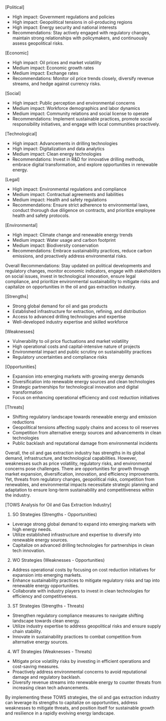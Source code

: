 [Political]
- High impact: Government regulations and policies 
- High impact: Geopolitical tensions in oil-producing regions 
- High impact: Energy security and national interests 
- Recommendations: Stay actively engaged with regulatory changes, maintain strong relationships with policymakers, and continuously assess geopolitical risks.

[Economic]
- High impact: Oil prices and market volatility
- Medium impact: Economic growth rates 
- Medium impact: Exchange rates 
- Recommendations: Monitor oil price trends closely, diversify revenue streams, and hedge against currency risks.

[Social]
- High impact: Public perception and environmental concerns 
- Medium impact: Workforce demographics and labor dynamics 
- Medium impact: Community relations and social license to operate 
- Recommendations: Implement sustainable practices, promote social responsibility initiatives, and engage with local communities proactively.

[Technological]
- High impact: Advancements in drilling technologies 
- High impact: Digitalization and data analytics 
- Medium impact: Clean energy technologies 
- Recommendations: Invest in R&D for innovative drilling methods, embrace digital transformation, and explore opportunities in renewable energy.

[Legal]
- High impact: Environmental regulations and compliance 
- Medium impact: Contractual agreements and liabilities 
- Medium impact: Health and safety regulations 
- Recommendations: Ensure strict adherence to environmental laws, conduct thorough due diligence on contracts, and prioritize employee health and safety protocols.

[Environmental]
- High impact: Climate change and renewable energy trends 
- Medium impact: Water usage and carbon footprint 
- Medium impact: Biodiversity conservation 
- Recommendations: Embrace sustainability practices, reduce carbon emissions, and proactively address environmental risks.

Overall Recommendations: Stay updated on political developments and regulatory changes, monitor economic indicators, engage with stakeholders on social issues, invest in technological innovation, ensure legal compliance, and prioritize environmental sustainability to mitigate risks and capitalize on opportunities in the oil and gas extraction industry.

[Strengths]
- Strong global demand for oil and gas products
- Established infrastructure for extraction, refining, and distribution
- Access to advanced drilling technologies and expertise
- Well-developed industry expertise and skilled workforce

[Weaknesses]
- Vulnerability to oil price fluctuations and market volatility
- High operational costs and capital-intensive nature of projects
- Environmental impact and public scrutiny on sustainability practices
- Regulatory uncertainties and compliance risks

[Opportunities]
- Expansion into emerging markets with growing energy demands
- Diversification into renewable energy sources and clean technologies
- Strategic partnerships for technological innovation and digital transformation
- Focus on enhancing operational efficiency and cost reduction initiatives

[Threats]
- Shifting regulatory landscape towards renewable energy and emission reductions
- Geopolitical tensions affecting supply chains and access to oil reserves
- Competition from alternative energy sources and advancements in clean technologies
- Public backlash and reputational damage from environmental incidents

Overall, the oil and gas extraction industry has strengths in its global demand, infrastructure, and technological capabilities. However, weaknesses such as price volatility, regulatory risks, and environmental concerns pose challenges. There are opportunities for growth through market expansion, diversification, innovation, and efficiency improvements. Yet, threats from regulatory changes, geopolitical risks, competition from renewables, and environmental impacts necessitate strategic planning and adaptation to ensure long-term sustainability and competitiveness within the industry.

[TOWS Analysis for Oil and Gas Extraction Industry]

1. SO Strategies (Strengths - Opportunities)
- Leverage strong global demand to expand into emerging markets with high energy needs.
- Utilize established infrastructure and expertise to diversify into renewable energy sources.
- Capitalize on advanced drilling technologies for partnerships in clean tech innovation.

2. WO Strategies (Weaknesses - Opportunities)
- Address operational costs by focusing on cost reduction initiatives for expansion into emerging markets.
- Enhance sustainability practices to mitigate regulatory risks and tap into renewable energy opportunities.
- Collaborate with industry players to invest in clean technologies for efficiency and competitiveness.

3. ST Strategies (Strengths - Threats)
- Strengthen regulatory compliance measures to navigate shifting landscape towards clean energy.
- Utilize industry expertise to address geopolitical risks and ensure supply chain stability.
- Innovate in sustainability practices to combat competition from alternative energy sources.

4. WT Strategies (Weaknesses - Threats)
- Mitigate price volatility risks by investing in efficient operations and cost-saving measures.
- Proactively address environmental concerns to avoid reputational damage and regulatory backlash.
- Diversify revenue streams into renewable energy to counter threats from increasing clean tech advancements.

By implementing these TOWS strategies, the oil and gas extraction industry can leverage its strengths to capitalize on opportunities, address weaknesses to mitigate threats, and position itself for sustainable growth and resilience in a rapidly evolving energy landscape.

